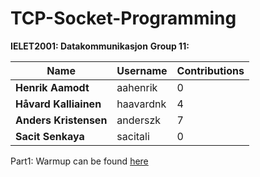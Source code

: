 # TCP-Socket-Programming

**IELET2001: Datakommunikasjon**
**Group 11:**


| Name  | Username |  Contributions |
| ------------- | ------------- |  ------------- |
| **Henrik Aamodt**  | aahenrik  |  0 |
| **Håvard Kalliainen**  | haavardnk  |  4 |
| **Anders Kristensen**  | anderszk  |  7 |
| **Sacit Senkaya**  | sacitali  |  0 |


Part1: Warmup can be found [here](https://github.com/anderszk/TCP-Socket-Programming/tree/master/Anders'%20kode)
